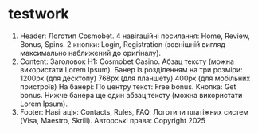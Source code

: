 # testwork

1.  Header:
    Логотип Cosmobet.
    4 навігаційні посилання: Home, Review, Bonus, Spins.
    2 кнопки: Login, Registration (зовнішній вигляд максимально наближений до оригіналу).
2.  Content:
    Заголовок H1: Cosmobet Casino.
    Абзац тексту (можна використати Lorem Ipsum).
    Банер із розділенням на три розміри:
    1200px (для десктопу)
    768px (для планшету)
    400px (для мобільних пристроїв)
    На банері:
    По центру текст: Free bonus.
    Кнопка: Get bonus.
    Нижче банера ще один абзац тексту (можна використати Lorem Ipsum).
3.  Footer:
    Навігація: Contacts, Rules, FAQ.
    Логотипи платіжних систем (Visa, Maestro, Skrill).
    Авторські права: Copyright 2025
